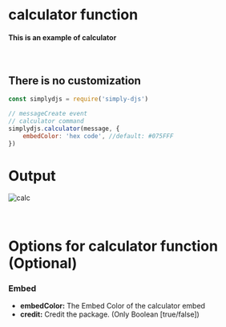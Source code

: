 # calculator function
#### This is an example of calculator
<br>

## There is no customization
```js
const simplydjs = require('simply-djs')

// messageCreate event
// calculator command
simplydjs.calculator(message, {
    embedColor: 'hex code', //default: #075FFF
})
```

# Output
![calc](https://user-images.githubusercontent.com/71836991/127868737-1284360e-2b74-4500-af24-99b88bbcb1a0.png)

<br>

# Options for calculator function (Optional)
### Embed
- **embedColor:** The Embed Color of the calculator embed
- **credit:** Credit the package. (Only Boolean [true/false])
